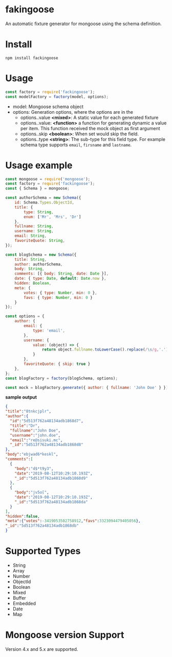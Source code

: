 # fakingoose
An automatic fixture generator for mongoose using the schema definition.

#  Install
`npm install fackingoose`

# Usage
```js
const factory = require('fackingoose');
const modelFactory = factory(model, options);
```
- model: Mongoose schema object
- options: Generation options, where the options are in the 
  - options.<fieldName>.value **\<mixed\>**: A static value for each generated fixture
  - options.<fieldName>.value: **\<function\>** a function for generating dynamic a value per item. This function received the mock object as first argument
  - options.<fieldName>.skip **\<boolean\>**: When set would skip the field.
  - options.<fieldName>.type **\<string\>**: The sub-type for this field type. For example <String> schema type supports `email`, `firsname` and `lastname`.

# Usage example
```js
const mongoose = require('mongoose');
const factory = require('fackingoose');
const { Schema } = mongoose;

const authorSchema = new Schema({
    id: Schema.Types.ObjectId,
    title: {
        type: String,
        enum: ['Mr', 'Mrs', 'Dr']
    },
    fullname: String,
    username: String,
    email: String,
    favoriteQuote: String,
});

const blogSchema = new Schema({
    title: String,
    author: authorSchema,
    body: String,
    comments: [{ body: String, date: Date }],
    date: { type: Date, default: Date.now },
    hidden: Boolean,
    meta: {
        votes: { type: Number, min: 0 },
        favs: { type: Number, min: 0 }
    }
});

const options = {
    author: {
        email: {
            type: 'email',
        },
        username: {
            value: (object) => {
                return object.fullname.toLowerCase().replace(/\s/g,'.');
            }
        },
        favoriteQuote: { skip: true }
    },
};
const blogFactory = factory(blogSchema, options);

const mock = blogFactory.generate({ author: { fullname: 'John Doe' } });
```

**sample output**
  ```json
{
  "title":"8tnkcjplr",
  "author":{
    "id":"5d513f762a48134adb1868d7",
    "title":"Dr",
    "fullname":"John Doe",
    "username":"john.doe",
    "email":"re@sisuki.mc",
    "_id":"5d513f762a48134adb1868d8"
  },
  "body":"ebjwad6*keskl",
  "comments":[
    {
      "body":"d$*t9y3",
      "date":"2019-08-12T10:29:10.193Z",
      "_id":"5d513f762a48134adb1868d9"
    },
    {
      "body":"jv5o[",
      "date":"2019-08-12T10:29:10.193Z",
      "_id":"5d513f762a48134adb1868da"
    }
  ],
  "hidden":false,
  "meta":{"votes":-3419053502758912,"favs":3323094479405056},
  "_id":"5d513f762a48134adb1868db"
}
 ```

# Supported Types
- String
- Array
- Number
- ObjectId
- Boolean
- Mixed
- Buffer
- Embedded
- Date
- Map

# Mongoose version Support

Version 4.x and 5.x are supported.
